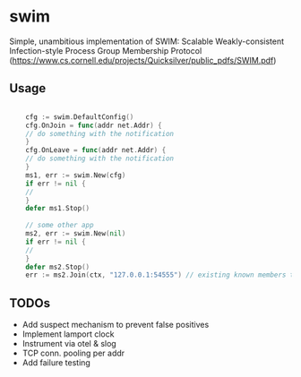 # swim
Simple, unambitious implementation of SWIM: Scalable Weakly-consistent Infection-style Process Group Membership Protocol (https://www.cs.cornell.edu/projects/Quicksilver/public_pdfs/SWIM.pdf)


## Usage

```go

    cfg := swim.DefaultConfig()
    cfg.OnJoin = func(addr net.Addr) {
    // do something with the notification
    }
    cfg.OnLeave = func(addr net.Addr) {
    // do something with the notification
    }
    ms1, err := swim.New(cfg)
    if err != nil {
    //
    }
    defer ms1.Stop()
    
    // some other app
    ms2, err := swim.New(nil) 
    if err != nil {
    //
    }
    defer ms2.Stop()
    err := ms2.Join(ctx, "127.0.0.1:54555") // existing known members to join the membership

```

## TODOs
- Add suspect mechanism to prevent false positives
- Implement lamport clock
- Instrument via otel & slog
- TCP conn. pooling per addr
- Add failure testing 
